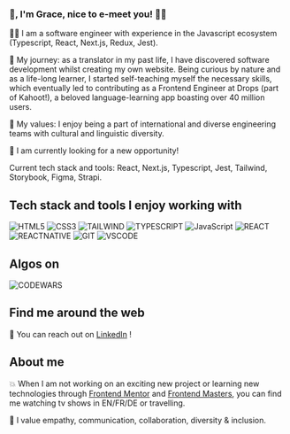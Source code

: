 ### 👋, I'm Grace, nice to e-meet you! 👩‍💻

👩‍💻 I am a software engineer with experience in the Javascript ecosystem (Typescript, React, Next.js, Redux, Jest).

🚀 My journey: as a translator in my past life, I have discovered software development whilst creating my own website. Being curious by nature and as a life-long learner, I started self-teaching myself the necessary skills, which eventually led to contributing as a Frontend Engineer at Drops (part of Kahoot!), a beloved language-learning app boasting over 40 million users. 

🌈 My values: I enjoy being a part of international and diverse engineering teams with cultural and linguistic diversity. 

📍 I am currently looking for a new opportunity!

Current tech stack and tools: React, Next.js, Typescript, Jest, Tailwind, Storybook, Figma, Strapi.

## Tech stack and tools I enjoy working with

![HTML5](https://img.shields.io/badge/HTML5-E34F26?style=for-the-badge&logo=html5&logoColor=white)
![CSS3](https://img.shields.io/badge/CSS3-1572B6?style=for-the-badge&logo=css3&logoColor=white)
![TAILWIND](https://img.shields.io/badge/Tailwind-563D7C?style=for-the-badge&logo=tailwind&logoColor=white)
![TYPESCRIPT](https://img.shields.io/badge/TypeScript-007ACC?style=for-the-badge&logo=typescript&logoColor=white)
![JavaScript](https://img.shields.io/badge/JavaScript-323330?style=for-the-badge&logo=javascript&logoColor=F7DF1E)
![REACT](https://img.shields.io/badge/React-20232A?style=for-the-badge&logo=react&logoColor=61DAFB)
![REACTNATIVE](	https://img.shields.io/badge/React_Native-20232A?style=for-the-badge&logo=react&logoColor=61DAFB)
![GIT](https://img.shields.io/badge/Git-F05032?style=for-the-badge&logo=git&logoColor=white)
![VSCODE](https://img.shields.io/badge/VSCode-0078D4?style=for-the-badge&logo=visual%20studio%20code&logoColor=white)

## Algos on

![CODEWARS](https://www.codewars.com/users/Grace-00/badges/large)

## Find me around the web

💼 You can reach out on <a href="https://www.linkedin.com/in/grazia-palombella">LinkedIn</a> !

## About me

💥 When I am not working on an exciting new project or learning new technologies through <a href="https://www.frontendmentor.io/" target="_blank">Frontend Mentor</a> and <a href="https://www.frontendmasters.com/" target="_blank">Frontend Masters</a>, you can find me watching tv shows in EN/FR/DE or travelling. 

🌈 I value empathy, communication, collaboration, diversity & inclusion.
